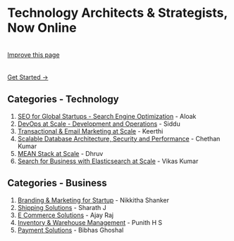 # Technology Architects & Strategists, Now Online

<br>
<a href="https://github.com/parkenconsulting-tech/parkenconsulting.com//edit/master/docs/README.md">Improve this page</a>
<br>
<social-share
  :networks="['twitter', 'facebook']"
  :tags="['SocialShare', 'VuePress']"
/>
<br>
<br>


<a href="/guide/" class="nav-link action-button">
  Get Started →
</a>


## Categories - Technology

1. [SEO for Global Startups - Search Engine Optimization](https://seo.parkenconsulting.com) - Aloak
2. [DevOps at Scale - Development and Operations](https://devops.parkenconsulting.com) - Siddu
3. [Transactional & Email Marketing at Scale](https://email.parkenconsulting.com) - Keerthi
4. [Scalable Database Architecture, Security and Performance](http://database.parkenconsulting.com) - Chethan Kumar
5. [MEAN Stack at Scale](https://mean.now.sh/) - Dhruv
6. [Search for Business with Elasticsearch at Scale](http://search.parkenconsulting.com) - Vikas Kumar

## Categories - Business

1. [Branding & Marketing for Startup](https://startups.parkenconsulting.com) - Nikkitha Shanker
2. [Shipping Solutions](https://shipping.parkenconsulting.com) - Sharath J
3. [E Commerce Solutions](https://ecommerce.parkenconsulting.com) - Ajay Raj
4. [Inventory & Warehouse Management](https://sellers.parkenconsulting.com) - Punith H S
4. [Payment Solutions](https://fintech.parkenconsulting.com) - Bibhas Ghoshal

